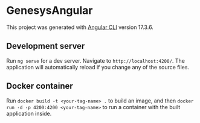 # GenesysAngular

This project was generated with [Angular CLI](https://github.com/angular/angular-cli) version 17.3.6.

## Development server

Run `ng serve` for a dev server. Navigate to `http://localhost:4200/`. The application will automatically reload if you change any of the source files.

## Docker container

Run `docker build -t <your-tag-name> .` to build an image, and then `docker run -d -p 4200:4200 <your-tag-name>` to run a container with the built application inside.
